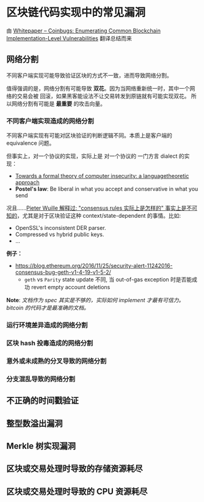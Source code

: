 # 区块链代码实现中的常见漏洞



由 [Whitepaper – Coinbugs: Enumerating Common Blockchain Implementation-Level Vulnerabilities](https://research.nccgroup.com/2020/03/26/whitepaper-coinbugs-enumerating-common-blockchain-implementation-level-vulnerabilities/) 翻译总结而来

## 网络分割

不同客户端实现可能导致验证区块的方式不一致，进而导致网络分割。

值得强调的是，网络分割有可能导致 **双花**。因为当网络重新统一时，其中一个网络的交易会被 回滚，如果黑客能设法不让交易转发到原链就有可能实现双花。
所以网络分割有可能是 **最重要** 的攻击向量。


### 不同客户端实现造成的网络分割

不同客户端实现有可能对区块验证的判断逻辑不同。本质上是客户端的 equivalence 问题。


但事实上，对一个协议的实现，实际上是 对一个协议的 一门方言 dialect 的实现：

+ [Towards a formal theory of computer insecurity: a languagetheoretic approach](https://www.youtube.com/watch?v=AqZNebWoqnc)
+ **Postel's law**: Be liberal in what you accept and conservative in what you send

况且......[Pieter Wuille 解释过: "consensus rules 实际上是怎样的" 事实上是不可知的](https://bitcoin.stackexchange.com/questions/54878/why-is-it-so-hard-for-alt-clients-to-implement-bitcoin-core-consensus-rules)，尤其是对于区块验证这种 context/state-dependent 的事情。比如:

+ OpenSSL's inconsistent DER parser.
+ Compressed vs hybrid public keys.
+ ...


**例子：**

+ https://blog.ethereum.org/2016/11/25/security-alert-11242016-consensus-bug-geth-v1-4-19-v1-5-2/
    * `geth` vs `Parity` state update 不同, 当 out-of-gas exception 时是否能成功 revert empty account deletions




**Note**: *文档作为 spec 其实是不够的，实际如何 implement 才最有可信力。bitcoin 的代码才是最准确的文档。*


### 运行环境差异造成的网络分割

### 区块 hash 投毒造成的网络分割

### 意外或未成熟的分叉导致的网络分割

### 分支混乱导致的网络分割

## 不正确的时间戳验证

## 整型数溢出漏洞

## Merkle 树实现漏洞

## 区块或交易处理时导致的存储资源耗尽

## 区块或交易处理时导致的 CPU 资源耗尽

